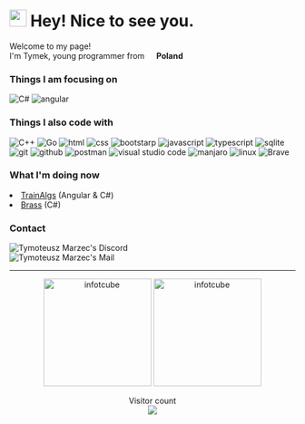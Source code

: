 <h1><img src="https://www.emojiall.com/images/60/skype/1f427.png" width="30"/> Hey! Nice to see you.</h1>


<p>Welcome to my page! </br> I'm Tymek, young programmer from <img src="https://hatscripts.github.io/circle-flags/flags/pl.svg" width="13"/> <b>Poland</b>
<h3>Things I am focusing on</h3>
<p>
  <img alt="C#" src="https://img.shields.io/badge/-C%23-239120?style=flat-square&logo=C%20sharp&logoColor=white" />
  <img alt="angular" src="https://img.shields.io/badge/-Angular-DD0031?style=flat-square&logo=Angular&logoColor=white" />
</p>

<h3>Things I also code with</h3>
<p>
  <img alt="C++" src="https://img.shields.io/badge/-C%2B%2B-00599C?style=flat-square&logo=C%2B%2B&logoColor=white" />
  <img alt="Go" src="https://img.shields.io/badge/-Go-29BEB0?style=flat-square&logo=Go&logoColor=white" />
  <img alt="html" src="https://img.shields.io/badge/-HTML-E34F26?style=flat-square&logo=HTML5&logoColor=white" />
  <img alt="css" src="https://img.shields.io/badge/-CSS-1572B6?style=flat-square&logo=CSS3&logoColor=white" />
  <img alt="bootstarp" src="https://img.shields.io/badge/-Bootstrap-7952B3?style=flat-square&logo=Bootstrap&logoColor=white" />
  <img alt="javascript" src="https://img.shields.io/badge/-JavaScript-F0DB4F?style=flat-square&logo=JavaScript&logoColor=white" />
  <img alt="typescript" src="https://img.shields.io/badge/-TypeScript-3178c6?style=flat-square&logo=TypeScript&logoColor=white" />
  <img alt="sqlite" src="https://img.shields.io/badge/-SQLite-003B57?style=flat-square&logo=SQLite&logoColor=white" />
  <img alt="git" src="https://img.shields.io/badge/-Git-F05032?style=flat-square&logo=Git&logoColor=white" />
  <img alt="github" src="https://img.shields.io/badge/-GitHub-181717?style=flat-square&logo=GitHub&logoColor=white" />
  <img alt="postman" src="https://img.shields.io/badge/-Postman-FF6C37?style=flat-square&logo=Postman&logoColor=white" />
  <img alt="visual studio code" src="https://img.shields.io/badge/-Visual%20Studio%20Code-007ACC?style=flat-square&logo=Visual%20Studio%20Code&logoColor=white" />
  <img alt="manjaro" src="https://img.shields.io/badge/-Manjaro-34be5b?style=flat-square&logo=Manjaro&logoColor=white" />
  <img alt="linux" src="https://img.shields.io/badge/-Linux-FCC624?style=flat-square&logo=Linux&logoColor=black" />
  <img alt="Brave" src="https://img.shields.io/badge/-Brave-FB542B?style=flat-square&logo=brave&logoColor=white">
</p>

<h3>What I'm doing now</h3>
<li><a href="https://github.com/InfoTCube/TrainAlgs">TrainAlgs</a> (Angular & C#)</li>
<li><a href="https://github.com/InfoTCube/Brass">Brass</a> (C#)</li> 

<h3>Contact</h3>
    <a href="https://discord.com/users/671790729676324867">
      <img align="left" alt="Tymoteusz Marzec's Discord" src="https://img.shields.io/badge/-Info%20Cube%236039-5865F2?style=flat-square&logo=Discord&logoColor=white" />
    </a>
    <br/>
    <a href="mailto:tymoteusz.marzec.dev@gmail.com">
      <img align="left" alt="Tymoteusz Marzec's Mail" src="https://img.shields.io/badge/-tymoteusz.marzec.dev@gmail.com-EA4335?style=flat-                      square&logo=Gmail&logoColor=white" />
    </a>

<br/>
<hr>
<p align="center"> 
  <img height="190" src="https://github-readme-stats.vercel.app/api/top-langs?username=infotcube&show_icons=true&locale=en&layout=compact&theme=tokyonight&langs_count=10"    alt="infotcube" />
  <img height="190" src="https://github-readme-stats.vercel.app/api?username=infotcube&show_icons=true&locale=en&theme=tokyonight" alt="infotcube" />
</p>

<p align="center"> 
  Visitor count<br>
  <img src="https://profile-counter.glitch.me/InfoTCube/count.svg" />
</p>
